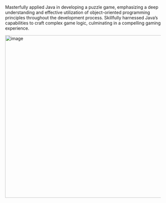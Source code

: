 Masterfully applied Java in developing a puzzle game, emphasizing a deep understanding and effective utilization
of object-oriented programming principles throughout the development process. Skillfully harnessed Java’s
capabilities to craft complex game logic, culminating in a compelling gaming experience.


<img width="524" alt="image" src="https://github.com/emma418/puzzle_game/assets/105550943/34511bec-fada-44c1-bcd0-9d5af5e33c8f">

